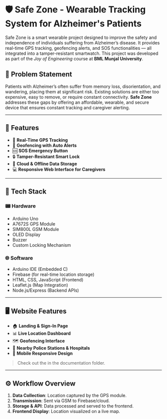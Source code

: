 # 🛡️ Safe Zone - Wearable Tracking System for Alzheimer's Patients

Safe Zone is a smart wearable project designed to improve the safety and independence of individuals suffering from Alzheimer’s disease. It provides real-time GPS tracking, geofencing alerts, and SOS functionalities — all integrated into a tamper-resistant smartwatch. This project was developed as part of the *Joy of Engineering* course at **BML Munjal University**.



## 📌 Problem Statement

Patients with Alzheimer’s often suffer from memory loss, disorientation, and wandering, placing them at significant risk. Existing solutions are either too expensive, easy to remove, or require constant connectivity. **Safe Zone** addresses these gaps by offering an affordable, wearable, and secure device that ensures constant tracking and caregiver alerting.

---

## 🔧 Features

- 📍 **Real-Time GPS Tracking**  
- 🚧 **Geofencing with Auto Alerts**  
- 🆘 **SOS Emergency Button**  
- 🔒 **Tamper-Resistant Smart Lock**  
- 📡 **Cloud & Offline Data Storage**  
- 💻 **Responsive Web Interface for Caregivers**  

---

## 🧰 Tech Stack

### 📟 Hardware
- Arduino Uno
- A7672S GPS Module
- SIM800L GSM Module
- OLED Display
- Buzzer
- Custom Locking Mechanism

### 🌐 Software
- Arduino IDE (Embedded C)
- Firebase (for real-time location storage)
- HTML, CSS, JavaScript (Frontend)
- Leaflet.js (Map Integration)
- Node.js/Express (Backend APIs)

---

## 🖥️ Website Features

- 🏠 **Landing & Sign-In Page**
- 📊 **Live Location Dashboard**
- 🗺️ **Geofencing Interface**
- 🚓 **Nearby Police Stations & Hospitals**
- 📱 **Mobile Responsive Design**

> Check out the [](https://safezone-66yefocvk-charan-608s-projects.vercel.app/) in the documentation folder.

---

## ⚙️ Workflow Overview

1. **Data Collection**: Location captured by the GPS module.
2. **Transmission**: Sent via GSM to Firebase/cloud.
3. **Storage & API**: Data processed and served to the frontend.
4. **Frontend Display**: Location visualized on a live map.


